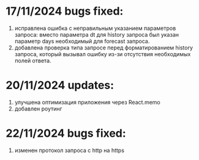 # 17/11/2024 bugs fixed:
1. исправлена ошибка с неправильным указанием параметров запроса:
    вместо параметра dt для history запроса был указан параметр days необходимый для forecast запроса.
2. добавлена проверка типа запросе перед форматированием history запроса,
    который вызывал ошибку из-зи отсутствия необходимых полей ответа. 

# 20/11/2024 updates:
1. улучшена оптимизация приложения через React.memo
2. добавлен роутинг

# 22/11/2024 bugs fixed:
1. изменен протокол запроса с http на https
